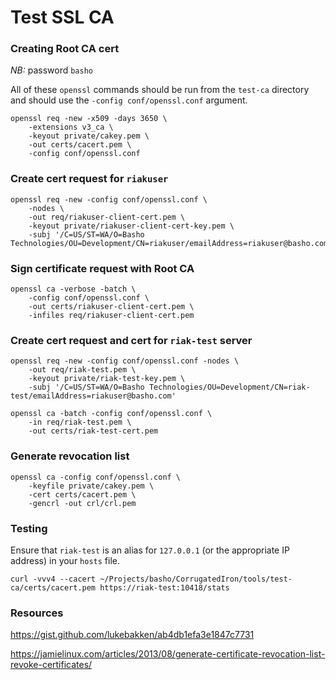 Test SSL CA
===========

### Creating Root CA cert

*NB:* password `basho`

All of these `openssl` commands should be run from the `test-ca`
directory and should use the `-config conf/openssl.conf` argument.

```
openssl req -new -x509 -days 3650 \
    -extensions v3_ca \
    -keyout private/cakey.pem \
    -out certs/cacert.pem \
    -config conf/openssl.conf
```

### Create cert request for `riakuser`

```
openssl req -new -config conf/openssl.conf \
    -nodes \
    -out req/riakuser-client-cert.pem \
    -keyout private/riakuser-client-cert-key.pem \
    -subj '/C=US/ST=WA/O=Basho Technologies/OU=Development/CN=riakuser/emailAddress=riakuser@basho.com'
```

### Sign certificate request with Root CA

```
openssl ca -verbose -batch \
    -config conf/openssl.conf \
    -out certs/riakuser-client-cert.pem \
    -infiles req/riakuser-client-cert.pem
```

### Create cert request and cert for `riak-test` server

```
openssl req -new -config conf/openssl.conf -nodes \
    -out req/riak-test.pem \
    -keyout private/riak-test-key.pem \
    -subj '/C=US/ST=WA/O=Basho Technologies/OU=Development/CN=riak-test/emailAddress=riakuser@basho.com'
```

```
openssl ca -batch -config conf/openssl.conf \
    -in req/riak-test.pem \
    -out certs/riak-test-cert.pem
```

### Generate revocation list

```
openssl ca -config conf/openssl.conf \
    -keyfile private/cakey.pem \
    -cert certs/cacert.pem \
    -gencrl -out crl/crl.pem
```

### Testing

Ensure that `riak-test` is an alias for `127.0.0.1` (or the appropriate
IP address) in your `hosts` file.

```
curl -vvv4 --cacert ~/Projects/basho/CorrugatedIron/tools/test-ca/certs/cacert.pem https://riak-test:10418/stats
```

### Resources

https://gist.github.com/lukebakken/ab4db1efa3e1847c7731

https://jamielinux.com/articles/2013/08/generate-certificate-revocation-list-revoke-certificates/
